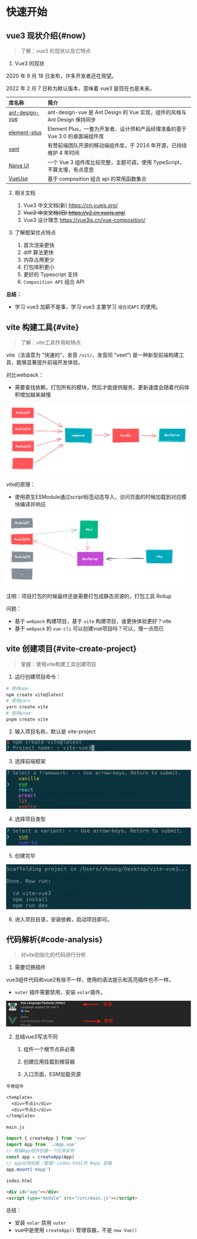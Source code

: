 # 快速开始

## vue3 现状介绍{#now}

> 了解：vue3 的现状以及它特点


1. Vue3 的现状

2020 年 9 月 18 日发布，许多开发者还在观望。

2022 年 2 月 7 日称为默认版本，意味着 vue3 是现在也是未来。

| 库名称  | 简介 |
| :----| :----|
| [ant-design-vue](https://antdv.com/docs/vue/introduce-cn/) | ant-design-vue 是 Ant Design 的 Vue 实现，组件的风格与 Ant Design 保持同步    |
| [element-plus](https://antdv.com/docs/vue/introduce-cn/)   | Element Plus，一套为开发者、设计师和产品经理准备的基于 Vue 3.0 的桌面端组件库 |
| [vant](https://vant-contrib.gitee.io/vant/v3/#/zh-CN)      | 有赞前端团队开源的移动端组件库，于 2016 年开源，已持续维护 4 年时间           |
| [Naive UI](https://vant-contrib.gitee.io/vant/v3/#/zh-CN)  | 一个 Vue 3 组件库比较完整，主题可调，使用 TypeScript，不算太慢，有点意思      |
| [VueUse](https://vueuse.org/)                              | 基于 composition 组合 api 的常用函数集合                                      |

2. 相关文档

   1. Vue3 中文文档(新) https://cn.vuejs.org/
   2. ~~Vue2 中文文档(旧) https://v2.cn.vuejs.org/~~
   3. Vue3 设计理念 https://vue3js.cn/vue-composition/

3. 了解框架优点特点
   1. 首次渲染更快
   2. diff 算法更快
   3. 内存占用更少
   4. 打包体积更小
   5. 更好的 Typescript 支持
   6. `Composition API` 组合 API

**总结：**

- 学习 vue3 加薪不是事，学习 vue3 主要学习 `组合式API` 的使用。



## vite 构建工具{#vite}

> 了解：vite工具作用和特点

vite（法语意为 "快速的"，发音 `/vit/`，发音同 "veet") 是一种新型前端构建工具，能够显著提升前端开发体验。

对比webpack：
- 需要查找依赖，打包所有的模块，然后才能提供服务，更新速度会随着代码体积增加越来越慢

![image-20220711150331172](./images/image-20220711150331172.png)

vite的原理：
- 使用原生ESModule通过script标签动态导入，访问页面的时候加载到对应模块编译并响应

![image-20220711151009063](./images/image-20220711151009063.png)


注明：项目打包的时候最终还是需要打包成静态资源的，打包工具 Rollup


问题：
- 基于 `webpack` 构建项目，基于 `vite` 构建项目，谁更快体验更好？vite
- 基于 `webpack` 的 `vue-cli` 可以创建vue项目吗？可以，慢一点而已



## vite 创建项目{#vite-create-project}

> 掌握：使用vite构建工具创建项目



1. 运行创建项目命令：

```bash
# 使用npm
npm create vite@latest
# 使用yarn
yarn create vite
# 使用pnpm
pnpm create vite
```

2. 输入项目名称，默认是 vite-project

![image-20220713110332145](./images/image-20220713110332145.png)

3. 选择前端框架

![image-20220713110539914](./images/image-20220713110539914.png)

4. 选择项目类型

![image-20220713110719136](./images/image-20220713110719136.png)

5. 创建完毕

![image-20220713110801896](./images/image-20220713110801896.png)

6. 进入项目目录，安装依赖，启动项目即可。



## 代码解析{#code-analysis}
> 对vite初始化的代码进行分析

1. 需要切换插件

vue3组件代码和vue2有些不一样，使用的语法提示和高亮插件也不一样。

- `vuter` 插件需要禁用，安装 `volar`插件。

![image-20220713115203696](./images/image-20220713115203696.png)


2. 总结vue3写法不同

   
   1. 组件一个根节点非必需
   
   
   1. 创建应用挂载到根容器
   2. 入口页面，ESM加载资源

`平常组件`

```vue
<template>
  <div>节点1</div>
  <div>节点2</div>
</template>
```

`main.js`
```js
import { createApp } from 'vue'
import App from './App.vue'
// 根据App组件创建一个应用实例
const app = createApp(App)
// app应用挂载（管理）index.html的 #app 容器
app.mount('#app')
```

`index.html`
```html
<div id="app"></div>
<script type="module" src="/src/main.js"></script>
```



总结：

- 安装 `volar` 禁用 `vuter`
- vue中是使用 `createApp()` 管理容器，不是 `new Vue()` 
